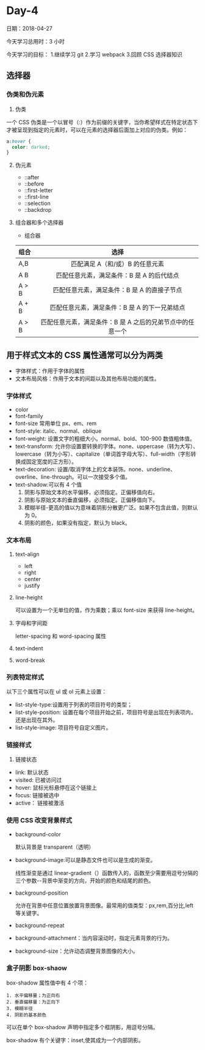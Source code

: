 # Day-4

日期：2018-04-27

今天学习总用时：3 小时

今天学习的目标： 1.继续学习 git 2.学习 webpack 3.回顾 CSS 选择器知识

## 选择器

### 伪类和伪元素

1.  伪类

一个 CSS 伪类是一个以冒号（:）作为前缀的关键字，当你希望样式在特定状态下才被呈现到指定的元素时，可以在元素的选择器后面加上对应的伪类。例如：

```css
a:hover {
  color: darked;
}
```

2.  伪元素

    * ::after
    * ::before
    * ::first-letter
    * ::first-line
    * ::selection
    * ::backdrop

3.  组合器和多个选择器

    * 组合器

    | 组合  |                           选择                            |
    | :---- | :-------------------------------------------------------: |
    | A,B   |              匹配满足 A（和/或）B 的任意元素              |
    | A B   |         匹配任意元素，满足条件：B 是 A 的后代结点         |
    | A > B |        匹配任意元素，满足条件：B 是 A 的直接子节点        |
    | A + B |       匹配任意元素，满足条件：B 是 A 的下一兄弟结点       |
    | A > B | 匹配任意元素，满足条件：B 是 A 之后的兄弟节点中的任意一个 |

## 用于样式文本的 CSS 属性通常可以分为两类

* 字体样式：作用于字体的属性
* 文本布局风格：作用于文本的间距以及其他布局功能的属性。

### 字体样式

* color
* font-family
* font-size 常用单位 px、em、rem
* font-style: italic、normal、oblique
* font-weight: 设置文字的粗细大小。normal、bold、100-900 数值粗体值。
* text-transform: 允许你设置要转换的字体。none、uppercase（转为大写）、lowercase（转为小写）、capitalize（单词首字母大写）、full-width（字形转换成固定宽度的正方形）。
* text-decoration: 设置/取消字体上的文本装饰。none、underline、overline、line-through。可以一次接受多个值。
* text-shadow:可以有 4 个值
  1.  阴影与原始文本的水平偏移，必须指定。正偏移值向右。
  2.  阴影与原始文本的垂直偏移，必须指定。正偏移值向下。
  3.  模糊半径-更高的值以为意味着阴影分散更广泛。如果不包含此值，则默认为 0。
  4.  阴影的颜色，如果没有指定，默认为 black。

### 文本布局

1.  text-align

    * left
    * right
    * center
    * justify

2.  line-height

    可以设置为一个无单位的值，作为乘数；乘以 font-size 来获得 line-height。

3.  字母和字间距

    letter-spacing 和 word-spacing 属性

4.  text-indent
5.  word-break

### 列表特定样式

以下三个属性可以在 ul 或 ol 元素上设置：

* list-style-type:设置用于列表的项目符号的类型；
* list-style-position: 设置在每个项目开始之前，项目符号是出现在列表项内，还是出现在其外。
* list-style-image: 项目符号自定义图片。

### 链接样式

1.  链接状态

* link: 默认状态
* visited: 已被访问过
* hover: 鼠标光标悬停在这个链接上
* focus: 链接被选中
* active： 链接被激活

### 使用 CSS 改变背景样式

* background-color

  默认背景是 transparent（透明）

* background-image:可以是静态文件也可以是生成的渐变。

  线性渐变是通过 linear-gradient（）函数传入的，函数至少需要用逗号分隔的三个参数--背景中渐变的方向，开始的颜色和结尾的颜色。

* background-position

  允许在背景中任意位置放置背景图像。最常用的值类型：px,rem,百分比,left 等关键字。

* background-repeat
* background-attachment：当内容滚动时，指定元素背景的行为。
* background-size：允许动态调整背景图像的大小。

### 盒子阴影 box-shaow

box-shadow 属性值中有 4 个项：

    1. 水平偏移量；为正向右
    2. 垂直偏移量：为正向下
    3. 模糊半径
    4. 阴影的基本颜色

可以在单个 box-shadow 声明中指定多个框阴影，用逗号分隔。

box-shadow 有个关键字：inset,使其成为一个内部阴影。
